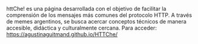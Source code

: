 httChe! es una página desarrollada con el objetivo de facilitar la comprensión de los mensajes más comunes del protocolo HTTP. A través de memes argentinos, se busca acercar conceptos técnicos de manera accesible, didáctica y culturalmente cercana.
 
 
Para acceder: https://agustinaguitmand.github.io/HTTChe/
